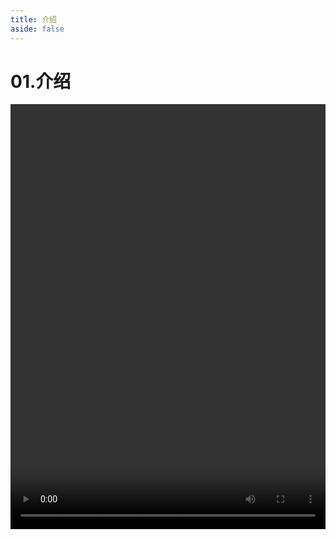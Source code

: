 ```yaml
---
title: 介绍
aside: false
---
```


# 01.介绍

<video autoplay src="http://qn.chinavanes.com/nodejs/module-6/01.介绍.mp4" controls controlsList="nodownload" width="100%" height="680"/>

